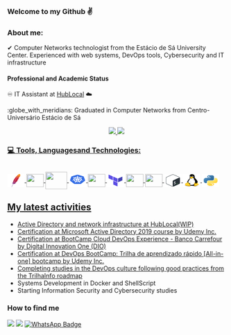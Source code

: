 ###  Welcome to my Github ✌️

### About me:

✔ Computer Networks technologist from the Estácio de Sá University Center. Experienced with web systems, DevOps tools, Cybersecurity and IT infrastructure

#### Professional and Academic Status

:infinity: IT Assistant at [HubLocal](https://www.hublocal.com.br/) :cloud:

:globe\_with\_meridians: Graduated in Computer Networks from Centro-Universário Estácio de Sá


<div align="center">
  <a href="https://github.com/lucaramuniz">
  <img height="180em" src="https://github-readme-stats-git-masterrstaa-rickstaa.vercel.app/api?username=lucaramuniz&show_icons=true&theme=gotham&include_all_commits=true&count_private=true"/>
  <img height="180em" src="https://github-readme-stats-git-masterrstaa-rickstaa.vercel.app/api/top-langs/?username=lucaramuniz&layout=compact&langs_count=7&theme=gotham"/>
</div>


### 💻 Tools, Languages ​​and Technologies:

</div>
 <div style="display: inline_block"><br>
 <img align="center" alt="NMunich-Apache" height="30" width="40" src="https://raw.githubusercontent.com/devicons/devicon/master/icons/apache/apache-original.svg">
 <img align="center" height="30" width="40" src="https://cdn.jsdelivr.net/gh/devicons/devicon/icons/git/git-original.svg">
 <img align="center" height="40" width="50" src="https://cdn.jsdelivr.net/gh/devicons/devicon/icons/docker/docker-original.svg">
 <img align="center" alt="NMunich-Kubernetes" height="30" width="40" src="https://raw.githubusercontent.com/cncf/artwork/main/projects/kubernetes/icon/color/kubernetes-icon-color.svg">
 <img align="center" height="30" width="40" src="https://cdn.jsdelivr.net/gh/devicons/devicon/icons/vagrant/vagrant-original.svg">
 <img align="center" alt="NMunich-Terraform" height="30" width="40" src="https://raw.githubusercontent.com/devicons/devicon/master/icons/terraform/terraform-original.svg">
 <img align="center" height="30" width="40" src="https://cdn.jsdelivr.net/gh/devicons/devicon/icons/visualstudio/visualstudio-plain.svg">
 <img align="center" height="30" width="40" src="https://cdn.jsdelivr.net/gh/devicons/devicon/icons/ansible/ansible-original.svg">
 <img align="center" alt="NMunich-Bash" height="30" width="40" src="https://raw.githubusercontent.com/devicons/devicon/master/icons/bash/bash-original.svg">
 <img align="center" alt="NMunich-Linux" height="30" width="40" src="https://raw.githubusercontent.com/devicons/devicon/master/icons/linux/linux-original.svg">
 <img align="center" alt="NMunich-Python" height="30" width="40" src="https://raw.githubusercontent.com/devicons/devicon/master/icons/python/python-original.svg">

## My latest activities
* [Active Directory and network infrastructure at HubLocal(WIP)](https://hublocal.com.br/)
* [Certification at Microsoft Active Directory 2019 course by Udemy Inc.](https://www.udemy.com/certificate/UC-56cc493e-b737-471d-ae84-331091db5fdb/)
* [Certification at BootCamp Cloud DevOps Experience - Banco Carrefour by Digital Innovation One (DIO)](https://hermes.dio.me/certificates/D7F89F4B.pdf?_gl=1*1j9y1s9*_gcl_aw*R0NMLjE3MTAwMDUzODAuQ2owS0NRaUFyckN2QmhDTkFSSXNBT2tBR2NYMEZLbjRvTFktV28wUWUtWjdKUjFBdGRBYi1zOTB0dTd4X05oc0RmTWF6NzVsNml2SFVPa2FBdE5YRUFMd193Y0I.*_gcl_au*MTA4MjExNTk2Ni4xNzEwMDA1Mzc5)
* [Certification at DevOps BootCamp: Trilha de aprendizado rápido [All-in-one] bootcamp by Udemy Inc.](https://www.udemy.com/certificate/UC-7170eede-fc4a-44eb-a2a7-27426f83f347/)
* [Completing studies in the DevOps culture following good practices from the TrilhaInfo roadmap](https://trilha.info/roadmap/devops)
* Systems Development in Docker and ShellScript
* Starting Information Security and Cybersecurity studies
  
### How to find me

<div> 
  <a href="https://www.linkedin.com/in/ninomunich" target="_blank"><img src="https://img.shields.io/badge/-LinkedIn-%230077B5?style=for-the-badge&logo=linkedin&logoColor=white" target="_blank"></a>
  <a href = "mailto:lucaaraujor@gmail.com"><img src="https://img.shields.io/badge/-Gmail-%23333?style=for-the-badge&logo=gmail&logoColor=white" target="_blank"></a>
  <a href="https://wa.me/5585992403540" target="_blank"><img src="https://img.shields.io/badge/WhatsApp-25D366?style=for-the-badge&logo=whatsapp&logoColor=white" alt="WhatsApp Badge"/>
</a>
</div>

